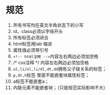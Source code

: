 # 规范

1. 所有书写均在英文半角状态下的小写
2. id，class必须以字母开头
3. 所有标签必须闭合
4. html标签用tab 缩进
5. 属性值必须带引号
6. `<!-- html注释 -->`内容左右两边必须加空格
7. /* css注释 */ 内容左右两边必须加空格
8. `ul,li/ol,li/dl,dt,dd`拥有父子级关系的标签；
9. `p,dt,h`标签 里面不能嵌套块属性标签；
10. a标签不能嵌套a；
11. 内联元素不能嵌套块；（只是规范实际影响不大）


